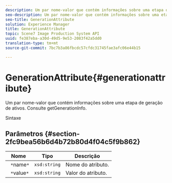 ```yaml
---
description: Um par nome-valor que contém informações sobre uma etapa de geração de ativos. Consulte getGenerationInfo.
seo-description: Um par nome-valor que contém informações sobre uma etapa de geração de ativos. Consulte getGenerationInfo.
seo-title: GenerationAttribute
solution: Experience Manager
title: GenerationAttribute
topic: Scene7 Image Production System API
uuid: fe387eba-a30d-49d5-9e53-2083f42a5dd0
translation-type: tm+mt
source-git-commit: 7bc7b3a86fbcdc57cfdc31745fae3afc06e44b15

---
```



# GenerationAttribute{#generationattribute}

Um par nome-valor que contém informações sobre uma etapa de geração de ativos. Consulte getGenerationInfo.

Sintaxe

## Parâmetros {#section-2fc9bea56b6d4b72b80d4f04c5f9b862}

| Nome | Tipo | Descrição |
|---|---|---|
| ` *`name`*` | `xsd:string` | Nome do atributo. |
| ` *`value`*` | `xsd:string` | Valor do atributo. |

